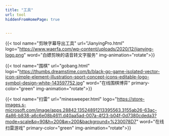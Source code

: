 ```yaml
---
title: "工具"
url: tool
hiddenFromHomePage: true


---
```


{{< tool
name="剪映字幕导出工具" 
url="JianyingPro.html" 
logo="https://www.waerfa.com/wp-content/uploads/2020/12/jianying-logo.png" 
word="白嫖剪映的语音转文字服务"
img-animation="rotate">}}

{{< tool
name="围棋" 
url="gobang.html" 
logo="https://thumbs.dreamstime.com/b/black-go-game-isolated-vector-icon-simple-element-illustration-sport-concept-icons-editable-logo-symbol-design-white-143597752.jpg" 
word="在线围棋博弈"
primary-color="green"
img-animation="rotate">}}

{{< tool
name="扫雷" 
url="minesweeper.html" 
logo="https://store-images.s-microsoft.com/image/apps.28842.13524891213395563.3155ab26-63ac-4a86-b838-a6c6e08b4611.d40aa5ad-007a-4f23-b04f-0d7380cdeda3?mode=scale&q=90&h=200&w=200&background=%230078D7" 
word="在线扫雷游戏"
primary-color="green"
img-animation="rotate">}}